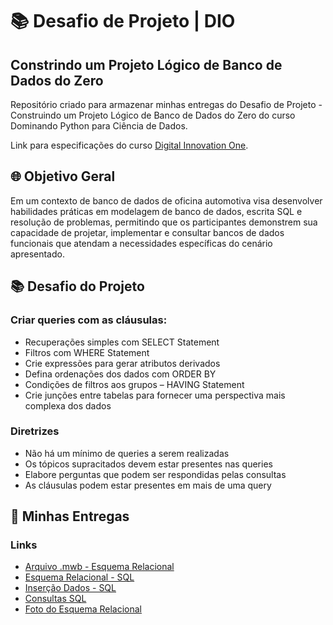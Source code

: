 
# 📚 Desafio de Projeto | DIO 
##  Constrindo um Projeto Lógico de Banco de Dados do Zero

Repositório criado para armazenar minhas entregas do Desafio de Projeto - Construindo um Projeto Lógico de Banco de Dados do Zero do curso Dominando Python para Ciência de Dados.

Link para especificações do curso [Digital Innovation One](https://web.dio.me/track/potencia-tech-powered-ifood-ciencias-de-dados-com-python).

## 🌐 Objetivo Geral
Em um contexto de banco de dados de oficina automotiva visa desenvolver habilidades práticas em modelagem de banco de dados, escrita SQL e resolução de problemas, permitindo que os participantes demonstrem sua capacidade de projetar, implementar e consultar bancos de dados funcionais que atendam a necessidades específicas do cenário apresentado.

## 📚 Desafio do Projeto
### Criar queries com as cláusulas:
- Recuperações simples com SELECT Statement
- Filtros com WHERE Statement
- Crie expressões para gerar atributos derivados
- Defina ordenações dos dados com ORDER BY
- Condições de filtros aos grupos – HAVING Statement
- Crie junções entre tabelas para fornecer uma perspectiva mais complexa dos dados
### Diretrizes
- Não há um mínimo de queries a serem realizadas
- Os tópicos supracitados devem estar presentes nas queries
- Elabore perguntas que podem ser respondidas pelas consultas
- As cláusulas podem estar presentes em mais de uma query

## 📌 Minhas Entregas
### Links
- [Arquivo .mwb - Esquema Relacional](https://github.com/hudsonfarias/desafio_projeto_banco_de_dados1/blob/main/Desafio%20de%20Projeto%20-%20Ecommerce.mwb)
- [Esquema Relacional - SQL](https://github.com/hudsonfarias/desafio_projeto_banco_de_dados1/blob/main/Esquema_Relacional_BD_SQL_DesafioDeProjeto.sql)
- [Inserção Dados - SQL](https://github.com/hudsonfarias/desafio_projeto_banco_de_dados1/blob/main/Inser%C3%A7%C3%A3o_de_dados_SQL_DesafioDeProjeto.sql)
- [Consultas SQL](https://github.com/hudsonfarias/desafio_projeto_banco_de_dados1/blob/main/Querys_SQL_DesafioDeProjeto.sql)
- [Foto do Esquema Relacional](https://github.com/hudsonfarias/desafio_projeto_banco_de_dados1/blob/main/Schema_relacional_DesafioDeProjeto.png)
